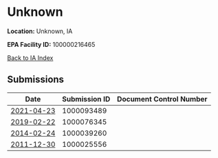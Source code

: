 # Unknown

**Location:** Unknown, IA

**EPA Facility ID:** 100000216465

[Back to IA Index](../../index.md)

## Submissions

| Date | Submission ID | Document Control Number |
|------|--------------|-------------------------|
| [2021-04-23](submissions/1000093489.md) | 1000093489 |  |
| [2019-02-22](submissions/1000076345.md) | 1000076345 |  |
| [2014-02-24](submissions/1000039260.md) | 1000039260 |  |
| [2011-12-30](submissions/1000025556.md) | 1000025556 |  |
